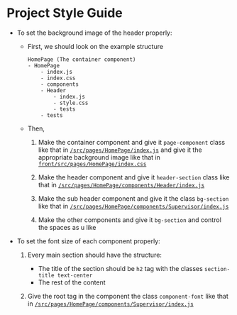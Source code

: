 # Project Style Guide

- To set the background image of the header properly:

  - First, we should look on the example structure

    ```
    HomePage (The container component)
    - HomePage
        - index.js
        - index.css
        - components
        - Header
            - index.js
            - style.css
            - tests
        - tests

    ```

  - Then,

    1. Make the container component and give it `page-component` class like that in [`/src/pages/HomePage/index.js`](https://github.com/EnergiaPowered/official-website/blob/master/front/src/pages/HomePage/index.js) and give it the appropriate background image like that in [`front/src/pages/HomePage/index.css`](https://github.com/EnergiaPowered/official-website/blob/master/front/src/pages/HomePage/index.css)

    2. Make the header component and give it `header-section` class like that in [`/src/pages/HomePage/components/Header/index.js`](https://github.com/EnergiaPowered/official-website/blob/master/front/src/pages/HomePage/components/Header/index.js)

    3. Make the sub header component and give it the class `bg-section` like that in [`/src/pages/HomePage/components/Supervisor/index.js`](https://github.com/EnergiaPowered/official-website/blob/master/front/src/pages/HomePage/components/Supervisor/index.js)
    4. Make the other components and give it `bg-section` and control the spaces as u like

- To set the font size of each component properly:

  1. Every main section should have the structure:

     - The title of the section should be `h2` tag with the classes `section-title text-center`
     - The rest of the content

  2. Give the root tag in the component the class `component-font` like that in [`/src/pages/HomePage/components/Supervisor/index.js`](https://github.com/EnergiaPowered/official-website/blob/master/front/src/pages/HomePage/components/Supervisor/index.js)
